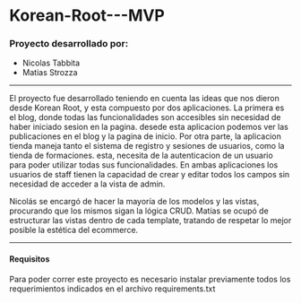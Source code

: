 # Korean-Root---MVP

<h3>Proyecto desarrollado por: </h3>
<ul>
  <li> Nicolas Tabbita </li>
  <li> Matias Strozza </li>
</ul>
<hr>

<p>
  El proyecto fue desarrollado teniendo en cuenta las ideas que nos dieron desde Korean Root, y esta compuesto por dos aplicaciones. La primera es el blog,
  donde todas las funcionalidades son accesibles sin necesidad de haber iniciado sesion en la pagina. desede esta aplicacion podemos ver las publicaciones en el blog y 
  la pagina de inicio.
  Por otra parte, la aplicacion tienda maneja tanto el sistema de registro y sesiones de usuarios, como la tienda de formaciones. esta, necesita de la autenticacion de 
  un usuario para poder utilizar todas sus funcionalidades.
  En ambas aplicaciones los usuarios de staff tienen la capacidad de crear y editar todos los campos sin necesidad de acceder a la vista de admin.
</p>
<p> 
  Nicolás se encargó de hacer la mayoría de los modelos y las vistas, procurando que los mismos sigan la lógica CRUD. Matías se ocupó de estructurar las vistas dentro de 
  cada template, tratando de respetar lo mejor posible la estética del ecommerce.
</p>
<hr>

<h4>Requisitos</h4>
<p> Para poder correr este proyecto es necesario instalar previamente todos los requerimientos indicados en el archivo requirements.txt </p>


  
